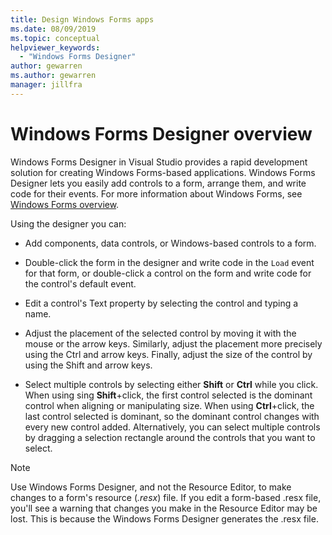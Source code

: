```yaml
---
title: Design Windows Forms apps
ms.date: 08/09/2019
ms.topic: conceptual
helpviewer_keywords:
  - "Windows Forms Designer"
author: gewarren
ms.author: gewarren
manager: jillfra
---
```

# Windows Forms Designer overview

Windows Forms Designer in Visual Studio provides a rapid development solution for creating Windows Forms-based applications. Windows Forms Designer lets you easily add controls to a form, arrange them, and write code for their events. For more information about Windows Forms, see [Windows Forms overview](/dotnet/framework/winforms/windows-forms-overview).

Using the designer you can:

- Add components, data controls, or Windows-based controls to a form.

- Double-click the form in the designer and write code in the `Load` event for that form, or double-click a control on the form and write code for the control's default event.

- Edit a control's Text property by selecting the control and typing a name.

- Adjust the placement of the selected control by moving it with the mouse or the arrow keys. Similarly, adjust the placement more precisely using the Ctrl and arrow keys. Finally, adjust the size of the control by using the Shift and arrow keys.

- Select multiple controls by selecting either **Shift** or **Ctrl** while you click. When using sing **Shift**+click, the first control selected is the dominant control when aligning or manipulating size. When using **Ctrl**+click, the last control selected is dominant, so the dominant control changes with every new control added. Alternatively, you can select multiple controls by dragging a selection rectangle around the controls that you want to select.

> [!NOTE]
> Use Windows Forms Designer, and not the Resource Editor, to make changes to a form's resource (*.resx*) file. If you edit a form-based .resx file, you'll see a warning that changes you make in the Resource Editor may be lost. This is because the Windows Forms Designer generates the .resx file.